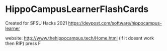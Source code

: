 # HippoCampusLearnerFlashCards

Created for SFSU Hacks 2021
https://devpost.com/software/hippocampus-learner

website: http://www.thehippocampus.tech/Home.html (if it doesnt work then RIP) press F
